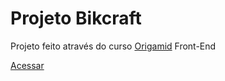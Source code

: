 # Projeto Bikcraft

Projeto feito através do curso [Origamid](https://www.origamid.com/) Front-End

[Acessar](https://guilhermeroberto.github.io/projeto-bikcraft/)
